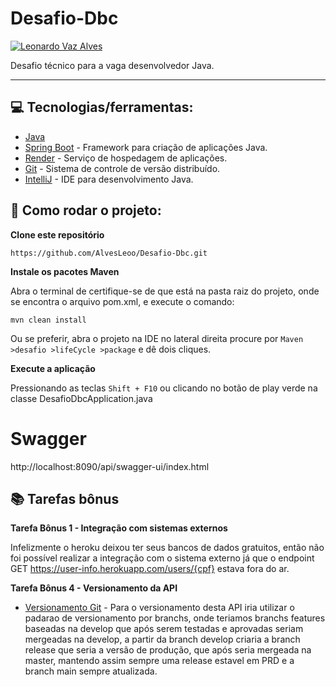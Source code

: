 # Desafio-Dbc

<a href="https://www.linkedin.com/in/leonardovalves/">
      <img alt="Leonardo Vaz Alves" src="https://img.shields.io/badge/-Leonardo Alves-004088?style=flat&logo=Linkedin&logoColor=white" />
   </a>

Desafio técnico para a vaga desenvolvedor Java.

--------

## 💻 Tecnologias/ferramentas:
- [Java](https://java.com/pt-BR/)
- [Spring Boot](https://spring.io/projects/spring-boot) - Framework para criação de aplicações Java.
- [Render](https://render.com/) - Serviço de hospedagem de aplicações.
- [Git](https://git-scm.com/) - Sistema de controle de versão distribuído.
- [IntelliJ](https://www.jetbrains.com/pt-br/idea/) - IDE para desenvolvimento Java.
## 🔌 Como rodar o projeto:

**Clone este repositório**
```
https://github.com/AlvesLeoo/Desafio-Dbc.git
```
**Instale os pacotes Maven**

Abra o terminal de certifique-se de que está na pasta raiz do projeto, onde se encontra o arquivo pom.xml, e execute o comando:
``` 
mvn clean install
```

Ou se preferir, abra o projeto na IDE no lateral direita procure por ```Maven >desafio >lifeCycle >package``` e dê dois cliques.


**Execute a aplicação**

Pressionando as teclas ```Shift + F10``` ou clicando no botão de play verde na classe DesafioDbcApplication.java

# Swagger
http://localhost:8090/api/swagger-ui/index.html

## 📚 Tarefas bônus

**Tarefa Bônus 1 - Integração com sistemas externos**

Infelizmente o heroku deixou ter seus bancos de dados gratuitos, então não foi possível realizar a integração com o sistema externo já que o endpoint
GET https://user-info.herokuapp.com/users/{cpf} estava fora do ar.

**Tarefa Bônus 4 - Versionamento da API**

- [Versionamento Git](https://micaelpereira.com.br/fluxo-de-versionamento-com-git/) - Para o versionamento desta API iria utilizar o padarao de versionamento por branchs, onde teriamos branchs features baseadas na develop
que após serem testadas e aprovadas seriam mergeadas na develop, a partir da branch develop criaria a branch release que seria a versão de produção, que após seria mergeada na master, mantendo assim sempre uma release estavel em PRD e a branch main sempre atualizada.
